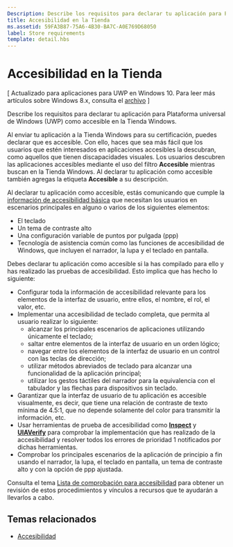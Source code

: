 ```yaml
---
Description: Describe los requisitos para declarar tu aplicación para Plataforma universal de Windows (UWP) como accesible en la Tienda Windows.
title: Accesibilidad en la Tienda
ms.assetid: 59FA3B87-75A6-4B30-BA7C-A0E769D68050
label: Store requirements
template: detail.hbs
---
```


Accesibilidad en la Tienda
=========================================================================================

\[ Actualizado para aplicaciones para UWP en Windows 10. Para leer más artículos sobre Windows 8.x, consulta el [archivo](http://go.microsoft.com/fwlink/p/?linkid=619132) \]

Describe los requisitos para declarar tu aplicación para Plataforma universal de Windows (UWP) como accesible en la Tienda Windows.

Al enviar tu aplicación a la Tienda Windows para su certificación, puedes declarar que es accesible. Con ello, haces que sea más fácil que los usuarios que estén interesados en aplicaciones accesibles la descubran, como aquellos que tienen discapacidades visuales. Los usuarios descubren las aplicaciones accesibles mediante el uso del filtro **Accesible** mientras buscan en la Tienda Windows. Al declarar tu aplicación como accesible también agregas la etiqueta **Accesible** a su descripción.

Al declarar tu aplicación como accesible, estás comunicando que cumple la [información de accesibilidad básica](basic-accessibility-information.md) que necesitan los usuarios en escenarios principales en alguno o varios de los siguientes elementos:

-   El teclado
-   Un tema de contraste alto
-   Una configuración variable de puntos por pulgada (ppp)
-   Tecnología de asistencia común como las funciones de accesibilidad de Windows, que incluyen el narrador, la lupa y el teclado en pantalla.

Debes declarar tu aplicación como accesible si la has compilado para ello y has realizado las pruebas de accesibilidad. Esto implica que has hecho lo siguiente:

-   Configurar toda la información de accesibilidad relevante para los elementos de la interfaz de usuario, entre ellos, el nombre, el rol, el valor, etc.
-   Implementar una accesibilidad de teclado completa, que permita al usuario realizar lo siguiente:
    -   alcanzar los principales escenarios de aplicaciones utilizando únicamente el teclado;
    -   saltar entre elementos de la interfaz de usuario en un orden lógico;
    -   navegar entre los elementos de la interfaz de usuario en un control con las teclas de dirección;
    -   utilizar métodos abreviados de teclado para alcanzar una funcionalidad de la aplicación principal;
    -   utilizar los gestos táctiles del narrador para la equivalencia con el tabulador y las flechas para dispositivos sin teclado.
-   Garantizar que la interfaz de usuario de tu aplicación es accesible visualmente, es decir, que tiene una relación de contraste de texto mínima de 4.5:1, que no depende solamente del color para transmitir la información, etc.
-   Usar herramientas de prueba de accesibilidad como [**Inspect**](https://msdn.microsoft.com/library/windows/desktop/Dd318521) y [**UIAVerify**](https://msdn.microsoft.com/library/windows/desktop/Hh920986) para comprobar la implementación que has realizado de la accesibilidad y resolver todos los errores de prioridad 1 notificados por dichas herramientas.
-   Comprobar los principales escenarios de la aplicación de principio a fin usando el narrador, la lupa, el teclado en pantalla, un tema de contraste alto y con la opción de ppp ajustada.

Consulta el tema [Lista de comprobación para accesibilidad](accessibility-checklist.md) para obtener un revisión de estos procedimientos y vínculos a recursos que te ayudarán a llevarlos a cabo.

<span id="related_topics"></span>Temas relacionados
-----------------------------------------------

* [Accesibilidad](accessibility.md)
 

 





<!--HONumber=Mar16_HO3-->


